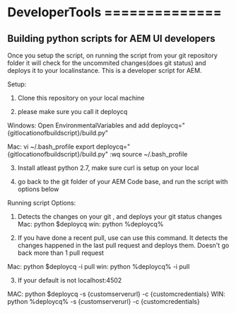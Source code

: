 <h1>
DeveloperTools
==============
</h1>

<h2>
Building python scripts for AEM UI developers
</h2>
Once you setup the script, on running the script from your git repository  folder it will check for the uncommited changes(does git status) and deploys it to your localinstance. This is a developer script for AEM.


Setup:

1) Clone this repository on your local machine

2)  please make sure you call it deploycq
   
   Windows: 
    Open EnvironmentalVariables and add
	deploycq="{gitlocationofbuildscript}/build.py"

   Mac:
    vi ~/.bash_profile
	export deploycq="{gitlocationofbuildscript}/build.py"
	:wq
	source ~/.bash_profile

3) Install atleast python 2.7, make sure curl is setup on your local

4) go back to the git folder of your AEM Code base, and run the script with options below


Running script Options:

1) Detects the changes on your git , and deploys your git status changes
Mac: python $deploycq
win: python %deploycq%

2) If you have done a recent pull, use can use this command. It detects  the changes happened in the last pull request and deploys them. Doesn't go back more than 1 pull request

Mac: python $deploycq -i pull
win: python %deploycq% -i pull

3) If your default is not localhost:4502

MAC: python $deploycq -s {customserverurl} -c {customcredentials}
WIN: python %deploycq% -s {customserverurl} -c {customcredentials}
 
